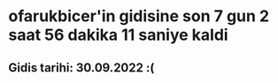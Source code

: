 # ofarukbicer'in gidisine son 7 gun 2 saat 56 dakika 11 saniye kaldi

## Gidis tarihi: 30.09.2022 :(
